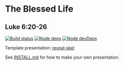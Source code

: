 # The Blessed Life
## Luke 6:20-26

[![Build status](https://travis-ci.org/sermons/blessed.svg)](https://travis-ci.org/sermons/blessed)
[![Node deps](https://david-dm.org/sermons/blessed.svg)](https://david-dm.org/sermons/blessed)
[![Node devDeps](https://david-dm.org/sermons/blessed/dev-status.svg)](https://david-dm.org/sermons/blessed?type=dev)

Template presentation: [reveal-skel](https://github.com/sermons/reveal-skel)

See [INSTALL.md](INSTALL.md)
for how to make your own presentation.
